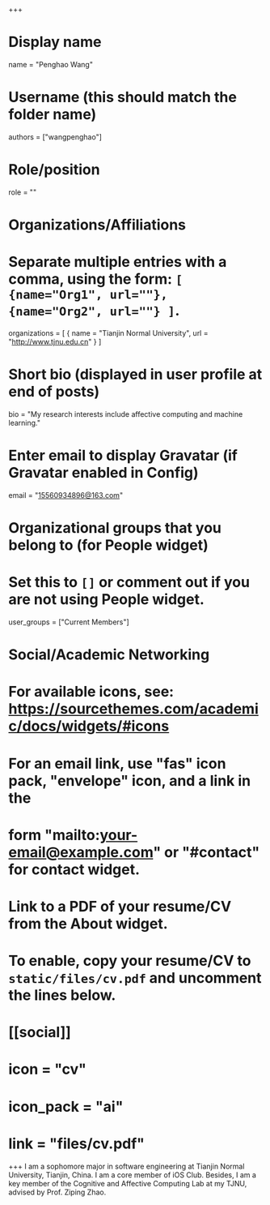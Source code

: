 +++

# Display name

name = "Penghao Wang"

# Username (this should match the folder name)

authors = ["wangpenghao"]

# Role/position

role = ""

# Organizations/Affiliations

#   Separate multiple entries with a comma, using the form: `[ {name="Org1", url=""}, {name="Org2", url=""} ]`.

organizations = [ { name = "Tianjin Normal University", url = "http://www.tjnu.edu.cn" } ]

# Short bio (displayed in user profile at end of posts)

bio = "My research interests include affective computing and machine learning."

# Enter email to display Gravatar (if Gravatar enabled in Config)

email = "15560934896@163.com"

# Organizational groups that you belong to (for People widget)

#   Set this to `[]` or comment out if you are not using People widget.

user_groups = ["Current Members"]

# Social/Academic Networking

# For available icons, see: https://sourcethemes.com/academic/docs/widgets/#icons

#   For an email link, use "fas" icon pack, "envelope" icon, and a link in the

#   form "mailto:your-email@example.com" or "#contact" for contact widget.

# Link to a PDF of your resume/CV from the About widget.

# To enable, copy your resume/CV to `static/files/cv.pdf` and uncomment the lines below.

# [[social]]

#   icon = "cv"

#   icon_pack = "ai"

#   link = "files/cv.pdf"

+++
I am a sophomore major in software engineering at Tianjin Normal University, Tianjin, China. I am a core member of iOS Club. Besides, I am a key member of the Cognitive and Affective Computing Lab at my TJNU, advised by Prof. Ziping Zhao.